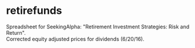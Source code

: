 # retirefunds
Spreadsheet for SeekingAlpha: "Retirement Investment Strategies: Risk and Return".  
Corrected equity adjusted prices for dividends (6/20/16).
